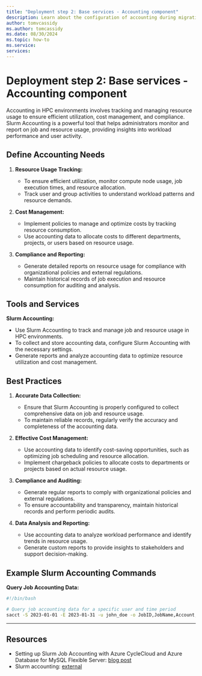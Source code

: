 ```yaml
---
title: "Deployment step 2: Base services - Accounting component"
description: Learn about the configuration of accounting during migration deployment step two.
author: tomvcassidy
ms.author: tomcassidy
ms.date: 08/30/2024
ms.topic: how-to
ms.service: 
services: 
---
```


# Deployment step 2: Base services - Accounting component

Accounting in HPC environments involves tracking and managing resource usage to ensure efficient utilization, cost management, and compliance. Slurm Accounting is a powerful tool that helps administrators monitor and report on job and resource usage, providing insights into workload performance and user activity.

## Define Accounting Needs

1. **Resource Usage Tracking:**
   - To ensure efficient utilization, monitor compute node usage, job execution times, and resource allocation.
   - Track user and group activities to understand workload patterns and resource demands.

2. **Cost Management:**
   - Implement policies to manage and optimize costs by tracking resource consumption.
   - Use accounting data to allocate costs to different departments, projects, or users based on resource usage.

3. **Compliance and Reporting:**
   - Generate detailed reports on resource usage for compliance with organizational policies and external regulations.
   - Maintain historical records of job execution and resource consumption for auditing and analysis.

## Tools and Services

**Slurm Accounting:**

- Use Slurm Accounting to track and manage job and resource usage in HPC environments.
- To collect and store accounting data, configure Slurm Accounting with the necessary settings.
- Generate reports and analyze accounting data to optimize resource utilization and cost management.

## Best Practices

1. **Accurate Data Collection:**
   - Ensure that Slurm Accounting is properly configured to collect comprehensive data on job and resource usage.
   - To maintain reliable records, regularly verify the accuracy and completeness of the accounting data.

2. **Effective Cost Management:**
   - Use accounting data to identify cost-saving opportunities, such as optimizing job scheduling and resource allocation.
   - Implement chargeback policies to allocate costs to departments or projects based on actual resource usage.

3. **Compliance and Auditing:**
   - Generate regular reports to comply with organizational policies and external regulations.
   - To ensure accountability and transparency, maintain historical records and perform periodic audits.

4. **Data Analysis and Reporting:**
   - Use accounting data to analyze workload performance and identify trends in resource usage.
   - Generate custom reports to provide insights to stakeholders and support decision-making.

## Example Slurm Accounting Commands

**Query Job Accounting Data:**

```bash
#!/bin/bash

# Query job accounting data for a specific user and time period
sacct -S 2023-01-01 -E 2023-01-31 -u john_doe -o JobID,JobName,Account,User,State,Elapsed,TotalCPU
```

---

## Resources

- Setting up Slurm Job Accounting with Azure CycleCloud and Azure Database for MySQL Flexible Server: [blog post](https://techcommunity.microsoft.com/t5/azure-high-performance-computing/setting-up-slurm-job-accounting-with-azure-cyclecloud-and-azure/ba-p/4083685)
- Slurm accounting: [external](https://slurm.schedmd.com/accounting.html)
